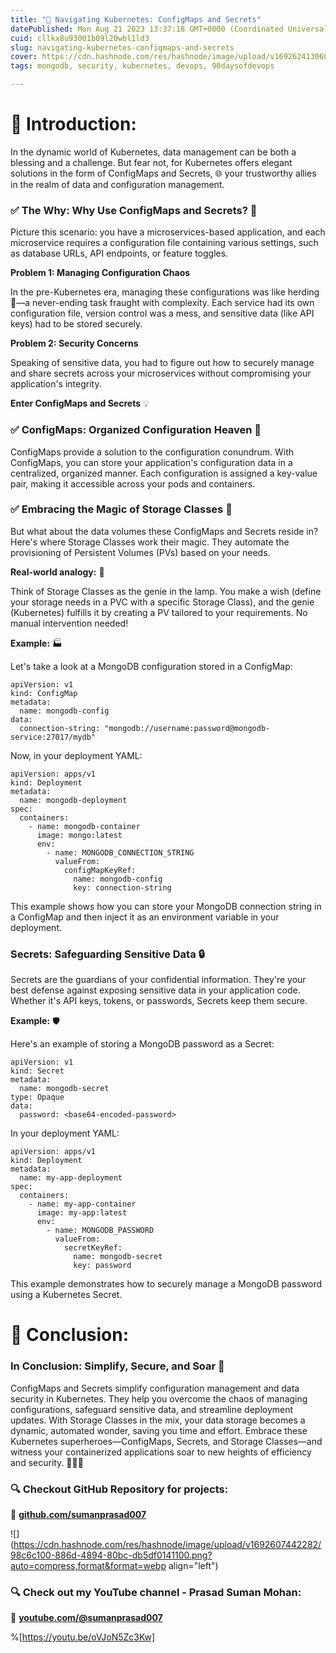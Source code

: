 ```yaml
---
title: "🚀 Navigating Kubernetes: ConfigMaps and Secrets"
datePublished: Mon Aug 21 2023 13:37:18 GMT+0000 (Coordinated Universal Time)
cuid: cllkx8u93001b09l20wbl1ld3
slug: navigating-kubernetes-configmaps-and-secrets
cover: https://cdn.hashnode.com/res/hashnode/image/upload/v1692624130689/e8a87237-7cb6-4bc8-b7d4-bb262d02b20e.png
tags: mongodb, security, kubernetes, devops, 90daysofdevops

---
```


# **📍 Introduction:**

In the dynamic world of Kubernetes, data management can be both a blessing and a challenge. But fear not, for Kubernetes offers elegant solutions in the form of ConfigMaps and Secrets, 🌐 your trustworthy allies in the realm of data and configuration management.

### **✅ The Why: Why Use ConfigMaps and Secrets? 🤔**

Picture this scenario: you have a microservices-based application, and each microservice requires a configuration file containing various settings, such as database URLs, API endpoints, or feature toggles.

**Problem 1: Managing Configuration Chaos**

In the pre-Kubernetes era, managing these configurations was like herding 🐑—a never-ending task fraught with complexity. Each service had its own configuration file, version control was a mess, and sensitive data (like API keys) had to be stored securely.

**Problem 2: Security Concerns**

Speaking of sensitive data, you had to figure out how to securely manage and share secrets across your microservices without compromising your application's integrity.

**Enter ConfigMaps and Secrets** 💡

### **✅ ConfigMaps: Organized Configuration Heaven 📜**

ConfigMaps provide a solution to the configuration conundrum. With ConfigMaps, you can store your application's configuration data in a centralized, organized manner. Each configuration is assigned a key-value pair, making it accessible across your pods and containers.

### **✅ Embracing the Magic of Storage Classes 🌟**

But what about the data volumes these ConfigMaps and Secrets reside in? Here's where Storage Classes work their magic. They automate the provisioning of Persistent Volumes (PVs) based on your needs.

**Real-world analogy:** 🎩

Think of Storage Classes as the genie in the lamp. You make a wish (define your storage needs in a PVC with a specific Storage Class), and the genie (Kubernetes) fulfills it by creating a PV tailored to your requirements. No manual intervention needed!

**Example:** 🏭

Let's take a look at a MongoDB configuration stored in a ConfigMap:

```plaintext
apiVersion: v1
kind: ConfigMap
metadata:
  name: mongodb-config
data:
  connection-string: "mongodb://username:password@mongodb-service:27017/mydb"
```

Now, in your deployment YAML:

```plaintext
apiVersion: apps/v1
kind: Deployment
metadata:
  name: mongodb-deployment
spec:
  containers:
    - name: mongodb-container
      image: mongo:latest
      env:
        - name: MONGODB_CONNECTION_STRING
          valueFrom:
            configMapKeyRef:
              name: mongodb-config
              key: connection-string
```

This example shows how you can store your MongoDB connection string in a ConfigMap and then inject it as an environment variable in your deployment.

### **Secrets: Safeguarding Sensitive Data 🔒**

Secrets are the guardians of your confidential information. They're your best defense against exposing sensitive data in your application code. Whether it's API keys, tokens, or passwords, Secrets keep them secure.

**Example:** 🛡️

Here's an example of storing a MongoDB password as a Secret:

```plaintext
apiVersion: v1
kind: Secret
metadata:
  name: mongodb-secret
type: Opaque
data:
  password: <base64-encoded-password>
```

In your deployment YAML:

```plaintext
apiVersion: apps/v1
kind: Deployment
metadata:
  name: my-app-deployment
spec:
  containers:
    - name: my-app-container
      image: my-app:latest
      env:
        - name: MONGODB_PASSWORD
          valueFrom:
            secretKeyRef:
              name: mongodb-secret
              key: password
```

This example demonstrates how to securely manage a MongoDB password using a Kubernetes Secret.

# **📍 Conclusion:**

### **In Conclusion: Simplify, Secure, and Soar 🚀**

ConfigMaps and Secrets simplify configuration management and data security in Kubernetes. They help you overcome the chaos of managing configurations, safeguard sensitive data, and streamline deployment updates. With Storage Classes in the mix, your data storage becomes a dynamic, automated wonder, saving you time and effort. Embrace these Kubernetes superheroes—ConfigMaps, Secrets, and Storage Classes—and witness your containerized applications soar to new heights of efficiency and security. 🦸‍♂️💥

### **🔍 Checkout GitHub Repository for projects:**

**🔗** [**github.com/sumanprasad007**](http://github.com/sumanprasad007)

![](https://cdn.hashnode.com/res/hashnode/image/upload/v1692607442282/98c6c100-886d-4894-80bc-db5df0141100.png?auto=compress,format&format=webp align="left")

### **🔍 Check out my YouTube channel - Prasad Suman Mohan:**

🔗 [**youtube.com/@sumanprasad007**](http://youtube.com/@sumanprasad007)

%[https://youtu.be/oVJoN5Zc3Kw]